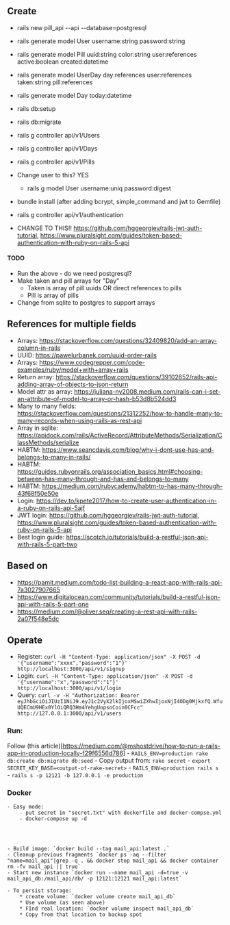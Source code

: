 ## Create

- rails new pill_api --api --database=postgresql
- rails generate model User username:string password:string
- rails generate model Pill uuid:string color:string user:references active:boolean created:datetime
- rails generate model UserDay day:references user:references taken:string pill:references
- rails generate model Day today:datetime

- rails db:setup
- rails db:migrate

- rails g controller api/v1/Users
- rails g controller api/v1/Days
- rails g controller api/v1/Pills

- Change user to this? YES
    - rails g model User username:uniq password:digest

- bundle install (after adding bcrypt, simple_command and jwt to Gemfile)
- rails g controller api/v1/authentication

- CHANGE TO THIS!! https://github.com/hggeorgiev/rails-jwt-auth-tutorial, https://www.pluralsight.com/guides/token-based-authentication-with-ruby-on-rails-5-api

#### TODO
- Run the above - do we need postgresql?
- Make taken and pill arrays for "Day"
    - Taken is array of pill uuids OR direct references to pills
    - Pill is array of pills
- Change from sqlite to postgres to support arrays

## References for multiple fields
- Arrays: https://stackoverflow.com/questions/32409820/add-an-array-column-in-rails
- UUID: https://pawelurbanek.com/uuid-order-rails
- Arrays: https://www.codegrepper.com/code-examples/ruby/model+with+array+rails
- Return array: https://stackoverflow.com/questions/39102652/rails-api-adding-array-of-objects-to-json-return
- Model attr as array: https://juliana-ny2008.medium.com/rails-can-i-set-an-attribute-of-model-to-array-or-hash-b53d8b524dd3
- Many to many fields: https://stackoverflow.com/questions/21312252/how-to-handle-many-to-many-records-when-using-rails-as-rest-api
- Array in sqlite: https://apidock.com/rails/ActiveRecord/AttributeMethods/Serialization/ClassMethods/serialize
- HABTM: https://www.seancdavis.com/blog/why-i-dont-use-has-and-belongs-to-many-in-rails/
- HABTM: https://guides.rubyonrails.org/association_basics.html#choosing-between-has-many-through-and-has-and-belongs-to-many
- HABTM: https://medium.com/rubycademy/habtm-to-has-many-through-43f68f50e50e
- Login: https://dev.to/kpete2017/how-to-create-user-authentication-in-a-ruby-on-rails-api-5ajf
- JWT login: https://github.com/hggeorgiev/rails-jwt-auth-tutorial, https://www.pluralsight.com/guides/token-based-authentication-with-ruby-on-rails-5-api
- Best login guide: https://scotch.io/tutorials/build-a-restful-json-api-with-rails-5-part-two

## Based on
- https://pamit.medium.com/todo-list-building-a-react-app-with-rails-api-7a3027907665
- https://www.digitalocean.com/community/tutorials/build-a-restful-json-api-with-rails-5-part-one
- https://medium.com/@oliver.seq/creating-a-rest-api-with-rails-2a07f548e5dc

## Operate
- Register: `curl -H "Content-Type: application/json" -X POST -d '{"username":"xxxx","password":"1"}' http://localhost:3000/api/v1/signup`
- Login: `curl -H "Content-Type: application/json" -X POST -d '{"username":"x","password":"1"}' http://localhost:3000/api/v1/login`
- Query: `curl -v -H "Authorization: Bearer eyJhbGciOiJIUzI1NiJ9.eyJ1c2VyX2lkIjoxMSwiZXhwIjoxNjI4ODg0MjkxfQ.WfuUQECmU9HEx0YlOiQRQ3Hm4YehgUopsoCoin0CFcc" http://127.0.0.1:3000/api/v1/users`

### Run:
Follow (this article)[https://medium.com/@mshostdrive/how-to-run-a-rails-app-in-production-locally-f29f6556d786]
	- `RAILS_ENV=production rake db:create db:migrate db:seed`
	- Copy output from: `rake secret`
	- `export SECRET_KEY_BASE=<output-of-rake-secret>`
	- `RAILS_ENV=production rails s`
	- `rails s -p 12121 -b 127.0.0.1 -e production`

### Docker

	- Easy mode:
		- put secret in "secret.txt" with dockerfile and docker-compse.yml
		- docker-compose up -d	


	
	
	- Build image: `docker build --tag mail_api:latest .`
	- Cleanup previous fragments `docker ps -aq --filter "name=mail_api"|grep -q . && docker stop mail_api && docker container rm -fv mail_api || true`
	- Start new instance `docker run --name mail_api -d=true -v mail_api_db:/mail_api/db/ -p 12121:12121 mail_api:latest`

	- To persist storage:
		* create volume: `docker volume create mail_api_db`
		* Use volume (as seen above)
		* FInd real location: `docker volume inspect mail_api_db`
		* Copy from that location to backup spot
